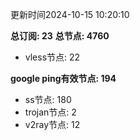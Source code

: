 更新时间2024-10-15 10:20:10

**总订阅: 23**
**总节点: 4760**
- vless节点: 22

**google ping有效节点: 194**
- ss节点: 180
- trojan节点: 2
- v2ray节点: 12
